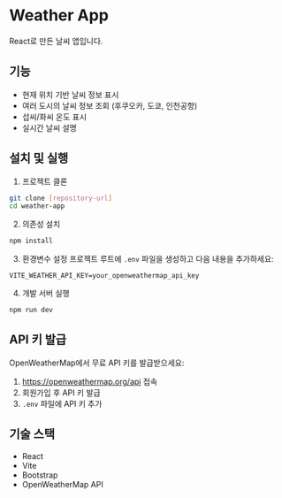 # Weather App

React로 만든 날씨 앱입니다.

## 기능

- 현재 위치 기반 날씨 정보 표시
- 여러 도시의 날씨 정보 조회 (후쿠오카, 도쿄, 인천공항)
- 섭씨/화씨 온도 표시
- 실시간 날씨 설명

## 설치 및 실행

1. 프로젝트 클론
```bash
git clone [repository-url]
cd weather-app
```

2. 의존성 설치
```bash
npm install
```

3. 환경변수 설정
프로젝트 루트에 `.env` 파일을 생성하고 다음 내용을 추가하세요:
```
VITE_WEATHER_API_KEY=your_openweathermap_api_key
```

4. 개발 서버 실행
```bash
npm run dev
```

## API 키 발급

OpenWeatherMap에서 무료 API 키를 발급받으세요:
1. https://openweathermap.org/api 접속
2. 회원가입 후 API 키 발급
3. `.env` 파일에 API 키 추가

## 기술 스택

- React
- Vite
- Bootstrap
- OpenWeatherMap API